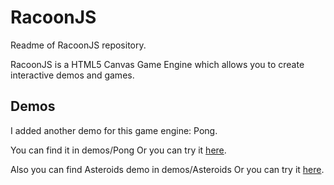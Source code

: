# RacoonJS #

Readme of RacoonJS repository.

RacoonJS is a HTML5 Canvas Game Engine which allows you to create interactive
demos and games.

## Demos

I added another demo for this game engine: Pong.

You can find it in demos/Pong
Or you can try it [here](http://volter9.github.io/RacoonJS/demos/Pong/index.html).

Also you can find Asteroids demo in demos/Asteroids
Or you can try it [here](http://volter9.github.io/RacoonJS/demos/Asteroids/index.html).
